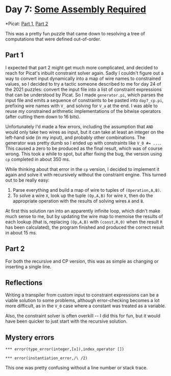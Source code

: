 # Day 7: [Some Assembly Required](https://adventofcode.com/2015/day/7)
*Picat: [Part 1](https://github.com/DestyNova/advent_of_code_2015/blob/main/day7/part1.pi), [Part 2](https://github.com/DestyNova/advent_of_code_2015/blob/main/day7/part2.pi)

This was a pretty fun puzzle that came down to resolving a tree of computations that were defined out-of-order.

## Part 1

I expected that part 2 might get much more complicated, and decided to reach for Picat's inbuilt constraint solver again. Sadly I couldn't figure out a way to convert input dynamically into a map of wire names to constrained values, so I decided to try a tactic someone described to me for day 24 of the 2021 puzzles: convert the input file into a list of constraint expressions that can be understood by Picat. So I made `generator.pi`, which parses the input file and emits a sequence of constraints to be pasted into `day7_cp.pi`, prefixing wire names with `V_` and solving for `V_a` at the end. I was able to reuse my constrained arithmetic implementations of the bitwise operators (after cutting them down to 16 bits).

Unfortunately I'd made a few errors, including the assumption that `AND` would only take two wires as input, but it can take at least an integer on the left-hand side (in my input), and probably other combinations. The generator was pretty dumb so I ended up with constraints like `V_0 #= ...`. This caused a zero to be produced as the final result, which was of course wrong. This took a while to spot, but after fixing the bug, the version using `cp` completed in about 350 ms.

While thinking about that error in the `cp` version, I decided to implement it again and solve it with recursively without the constraint engine. This turned out to be really easy:

1. Parse everything and build a map of wire to tuples of `(Operation,A,B)`.
1. To solve a wire `X`, look up the tuple `(Op,A,B)` for wire `X`, then do the appropriate operation with the results of solving wires `A` and `B`.

At first this solution ran into an apparently infinite loop, which didn't make much sense to me, but by updating the wire map to memoise the results of each lookup (that is, replacing `(Op,A,B)` with `(const,R,0)` when the result `R` has been calculated), the program finished and produced the correct result in about 15 ms.

## Part 2

For both the recursive and CP version, this was as simple as changing or inserting a single line.

## Reflections

Writing a transpiler from custom input to constraint expressions can be a viable solution to some problems, although error-checking becomes a lot more difficult, as in the `V_0` case where a constant was treated as a variable.

Also, the constraint solver is often overkill -- I did this for fun, but it would have been quicker to just start with the recursive solution.

## Mystery errors

```
*** error(type_error(integer,[x]),index_operator [])
```

```
*** error(instantiation_error,/\ /2)
```

This one was pretty confusing without a line number or stack trace.
